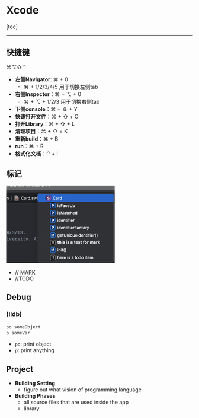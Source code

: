 # Xcode

[toc]

------

## 快捷键

⌘⌥⇧⌃

- **左侧Navigator**: ⌘ + 0
  - ⌘ + 1/2/3/4/5 用于切换左侧tab
- **右侧Inspector**：⌘ + ⌥ + 0
  - ⌘ + ⌥ + 1/2/3 用于切换右侧tab
- **下侧console**：⌘ + ⇧ + Y
- **快速打开文件**：⌘ + ⇧ + O
- **打开Library**：⌘ + ⇧ + L
- **清理项目**：⌘ + ⇧ + K
- **重新build**：⌘ + B
- **run**：⌘ + R
- **格式化文档**：⌃ + I



## 标记

<img src="ScreenShots/mark.png" alt="image-20200314215812639" style="zoom:50%;" />

- // MARK
- //TODO



## Debug

### (lldb)

```
po someObject
p someVar
```

- `po`: print object
- `p`: print anything



## Project

- **Building Setting**
  - figure out what vision of programming language
- **Building Phases**
  - all source files that are used inside the app
  - library